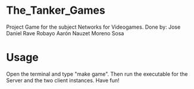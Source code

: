 # The_Tanker_Games
Project Game for the subject Networks for Videogames. Done by: Jose Daniel Rave Robayo Aarón Nauzet Moreno Sosa

# Usage
Open the terminal and type "make game". Then run the executable for the Server and the two client instances. Have fun!
